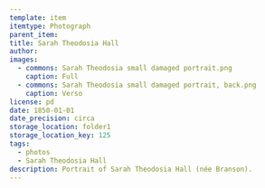 ```yaml
---
template: item
itemtype: Photograph
parent_item: 
title: Sarah Theodosia Hall
author: 
images:
  - commons: Sarah Theodosia small damaged portrait.png
    caption: Full
  - commons: Sarah Theodosia small damaged portrait, back.png
    caption: Verso
license: pd
date: 1850-01-01
date_precision: circa
storage_location: folder1
storage_location_key: 125
tags:
  - photos
  - Sarah Theodosia Hall
description: Portrait of Sarah Theodosia Hall (née Branson).
---
```

